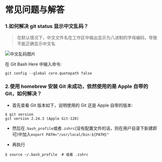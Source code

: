 # 常见问题与解答

### 1.如何解决 git status 显示中文乱码？

> 在默认情况下，中文文件名在工作区中输出显示为八进制的字母编码，导致不能正确显示中文名

![中文乱码图片](https://user-images.githubusercontent.com/27407218/101326436-36cd0880-38a8-11eb-9b49-cde315821892.png)

在 Git Bash Here 中输入命令:

```
git config --global core.quotepath false
```

### 2.使用 homebrew 安装 Git 未成功，依然使用的是 Apple 自带的 Git，如何解决？

- 首先查看 Git 版本如下，说明使用的 Git 还是 Apple 自带的版本:

```
$ git version
git version 2.24.3 (Apple Git-128)
```

- 然后在`.bash_profile`或者`.zshrc`(没有配置文件的话，则在用户目录下新建即可)中加入`export PATH="/usr/local/bin:${PATH}"`

- 再执行

```
$ source ~/.bash_profile  # 或者 .zshrc
```
